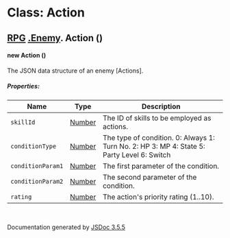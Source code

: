 # Class: Action

## [RPG](RPG.md) [.Enemy](RPG.Enemy.md).  Action ()

#### new Action ()

The JSON data structure of an enemy [Actions].

##### Properties:

| Name | Type | Description |
| --- | --- | --- |
| `skillId` | [Number](Number.md) | The ID of skills to be employed as actions. |
| `conditionType` | [Number](Number.md) | The type of condition. 0: Always 1: Turn No. 2: HP 3: MP 4: State 5: Party Level 6: Switch |
| `conditionParam1` | [Number](Number.md) | The first parameter of the condition. |
| `conditionParam2` | [Number](Number.md) | The second parameter of the condition. |
| `rating` | [Number](Number.md) | The action's priority rating (1..10). |

<dl>
</dl>
 <br>

  Documentation generated by [JSDoc 3.5.5](https://github.com/jsdoc3/jsdoc)
